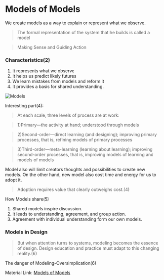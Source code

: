 # Models of Models

We create models as a way to explain or represent what we observe.

>The formal representation of the system that he builds is called a model

>Making Sense and Guiding Action

### Characteristics(2)

1. It represents what we observe
2. It helps us predict likely futures
3. We learn mistakes from models and reform it
4. It provides a basis for shared understanding.

![Models](https://raw.githubusercontent.com/JialingJia/Reading-Take-aways/master/Images/model.png)

Interesting part(4):
>At each scale, three levels of process are at work:

>1)Primary—the activity at hand;  understood through models

>2)Second-order—direct learning (and designing); improving primary processes,  that is, refining models  of primary processes

>3)Third-order—meta-learning  (learning about learning);  improving second-order processes, that is, improving models of learning  and models of models

Model also will limit creators thoughts and possibilities to create new models. On the other hand, new model also cost time and energy for us to adopt it.

>Adoption requires value that clearly outweighs cost.(4)

How Models share(5)

1. Shared models inspire discussion.
2. It leads to understanding, agreement, and group action.
3. Agreement with individual understanding form our own models.

### Models in Design

>But when attention turns to systems, modeling becomes the essence of design.  Design education and practice must adapt  to this changing reality.(6)

The danger of Modeling-Oversimplication(6)


Material Link: [Models of Models](https://1drv.ms/b/s!Ak55tr-1XMS7pBiaA6XWrDXVIsif)
